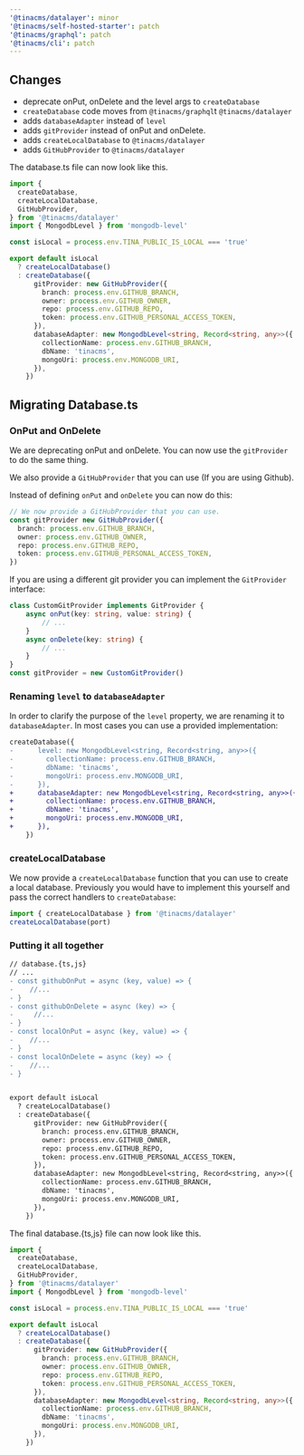 ```yaml
---
'@tinacms/datalayer': minor
'@tinacms/self-hosted-starter': patch
'@tinacms/graphql': patch
'@tinacms/cli': patch
---
```


## Changes
- deprecate onPut, onDelete and the level args to `createDatabase`
- `createDatabase` code moves from `@tinacms/graphql`t `@tinacms/datalayer`
- adds `databaseAdapter` instead of `level`
- adds `gitProvider` instead of onPut and onDelete. 
- adds `createLocalDatabase` to  `@tinacms/datalayer`
- adds `GitHubProvider` to  `@tinacms/datalayer`


The database.ts file can now look like this.
```ts
import {
  createDatabase,
  createLocalDatabase,
  GitHubProvider,
} from '@tinacms/datalayer'
import { MongodbLevel } from 'mongodb-level'

const isLocal = process.env.TINA_PUBLIC_IS_LOCAL === 'true'

export default isLocal
  ? createLocalDatabase()
  : createDatabase({
      gitProvider: new GitHubProvider({
        branch: process.env.GITHUB_BRANCH,
        owner: process.env.GITHUB_OWNER,
        repo: process.env.GITHUB_REPO,
        token: process.env.GITHUB_PERSONAL_ACCESS_TOKEN,
      }),
      databaseAdapter: new MongodbLevel<string, Record<string, any>>({
        collectionName: process.env.GITHUB_BRANCH,
        dbName: 'tinacms',
        mongoUri: process.env.MONGODB_URI,
      }),
    })
```


## Migrating Database.ts

### OnPut and OnDelete

We are deprecating onPut and onDelete. You can now use the `gitProvider` to do the same thing. 

We also provide a `GitHubProvider` that you can use (If you are using Github). 

Instead of defining `onPut` and `onDelete` you can now do this:

```ts
// We now provide a GitHubProvider that you can use.
const gitProvider new GitHubProvider({
  branch: process.env.GITHUB_BRANCH,
  owner: process.env.GITHUB_OWNER,
  repo: process.env.GITHUB_REPO,
  token: process.env.GITHUB_PERSONAL_ACCESS_TOKEN,
})
```

If you are using a different git provider you can implement the `GitProvider` interface:

```ts
class CustomGitProvider implements GitProvider {
    async onPut(key: string, value: string) {
        // ...
    }
    async onDelete(key: string) {
        // ...
    }
}
const gitProvider = new CustomGitProvider()
```

### Renaming `level` to `databaseAdapter`

In order to clarify the purpose of the `level` property, we are renaming it to `databaseAdapter`.  In most cases you can use a provided implementation:


```diff 
createDatabase({
-      level: new MongodbLevel<string, Record<string, any>>({
-        collectionName: process.env.GITHUB_BRANCH,
-        dbName: 'tinacms',
-        mongoUri: process.env.MONGODB_URI,
-      }),
+      databaseAdapter: new MongodbLevel<string, Record<string, any>>({
+        collectionName: process.env.GITHUB_BRANCH,
+        dbName: 'tinacms',
+        mongoUri: process.env.MONGODB_URI,
+      }),
    })
```

### createLocalDatabase

We now provide a `createLocalDatabase` function that you can use to create a local database. Previously you would have to implement this yourself and pass the correct handlers to `createDatabase`:
```ts
import { createLocalDatabase } from '@tinacms/datalayer'
createLocalDatabase(port)
```

### Putting it all together


```diff
// database.{ts,js}
// ...
- const githubOnPut = async (key, value) => {
-    //...
- }
- const githubOnDelete = async (key) => {
-     //...
- }
- const localOnPut = async (key, value) => {
-    //...
- }
- const localOnDelete = async (key) => {
-    //...
- }


export default isLocal
  ? createLocalDatabase()
  : createDatabase({
      gitProvider: new GitHubProvider({
        branch: process.env.GITHUB_BRANCH,
        owner: process.env.GITHUB_OWNER,
        repo: process.env.GITHUB_REPO,
        token: process.env.GITHUB_PERSONAL_ACCESS_TOKEN,
      }),
      databaseAdapter: new MongodbLevel<string, Record<string, any>>({
        collectionName: process.env.GITHUB_BRANCH,
        dbName: 'tinacms',
        mongoUri: process.env.MONGODB_URI,
      }),
    })
```

The final database.{ts,js} file can now look like this.

```ts
import {
  createDatabase,
  createLocalDatabase,
  GitHubProvider,
} from '@tinacms/datalayer'
import { MongodbLevel } from 'mongodb-level'

const isLocal = process.env.TINA_PUBLIC_IS_LOCAL === 'true'

export default isLocal
  ? createLocalDatabase()
  : createDatabase({
      gitProvider: new GitHubProvider({
        branch: process.env.GITHUB_BRANCH,
        owner: process.env.GITHUB_OWNER,
        repo: process.env.GITHUB_REPO,
        token: process.env.GITHUB_PERSONAL_ACCESS_TOKEN,
      }),
      databaseAdapter: new MongodbLevel<string, Record<string, any>>({
        collectionName: process.env.GITHUB_BRANCH,
        dbName: 'tinacms',
        mongoUri: process.env.MONGODB_URI,
      }),
    })

```